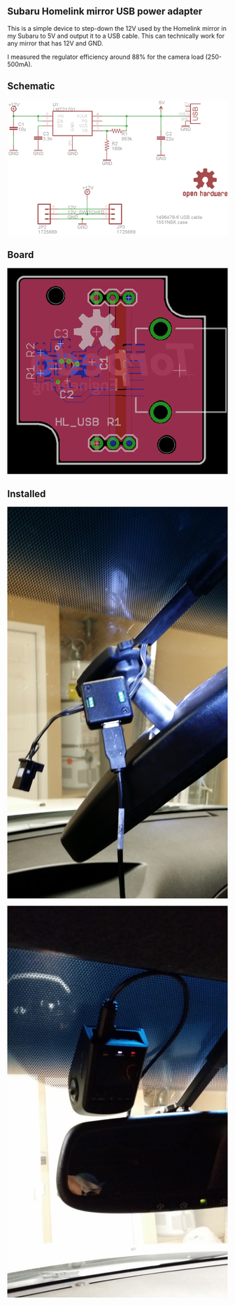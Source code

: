 ## Subaru Homelink mirror USB power adapter

This is a simple device to step-down the 12V used by the Homelink mirror in my Subaru to 5V and output it to a USB cable. This can technically work for any mirror that has 12V and GND.

I measured the regulator efficiency around 88% for the camera load (250-500mA).

## Schematic

![schematic](https://raw.githubusercontent.com/jotux/SubaruHomelinkUsbAdapter/master/pics/schematic.png "schematic")

## Board

![Board](https://raw.githubusercontent.com/jotux/SubaruHomelinkUsbAdapter/master/pics/board.png "Board")

## Installed


![i1](https://raw.githubusercontent.com/jotux/SubaruHomelinkUsbAdapter/master/pics/wiring.jpg "i1")

![i2](https://raw.githubusercontent.com/jotux/SubaruHomelinkUsbAdapter/master/pics/installed.jpg "i2")

